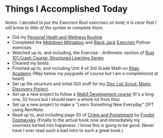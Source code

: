 # Things I Accomplished Today

_Notes: I decided to put the Exercism Rust exercises on hold; it is clear that I still know to little of the syntax to complete them._

- Did my [Personal Healh and Wellness Routine](../../routines/2024/personal-health-and-wellness-routine/personal-health-and-wellness-routine-2024-week-1)
- Completed the [Meltdown Mitigation](https://exercism.org/tracks/python/exercises/meltdown-mitigation) and [Black Jack](https://exercism.org/tracks/python/exercises/black-jack) [Exercism](https://exercism.org) Python exercises
- Watched up to, and including, the Exercise - Arithmetic section of [Rust 101 Crash Course: Structured Learning Series](https://www.youtube.com/watch?v=lzKeecy4OmQ)
- Cleaned my boots
- Finished up to, and including Unit 4 of 3rd Grade Math on [Khan Academy](https://www.khanacademy.org) (Way below my paygrade of course but I am a completionist at heart)
- Set up file structure and initial GUI stuff for my [Disc List Scout: Music Discovery Project](https://github.com/evorhard/Disc-List-Scout--Music-Discovery).
- Set up a new project to follow a [Web3 Development course](https://www.youtube.com/watch?v=gyMwXuJrbJQ) (It's a long one, 32 hours but I should learn a whole lot from this)
- Set up a new project to make a "Learn Something New Everyday" GPT using RemNote.
- Read up to, and including page 50 of [Crime and Punishment](https://www.goodreads.com/book/show/7144.Crime_and_Punishment) by [Fyodor Dostoevsky](https://www.goodreads.com/author/show/3137322.Fyodor_Dostoevsky) (Finally to the actual book now and immediately my sourness turned into happiness. I know this is going to be good. Never have I ever read such a bad intro to such a great book.)
